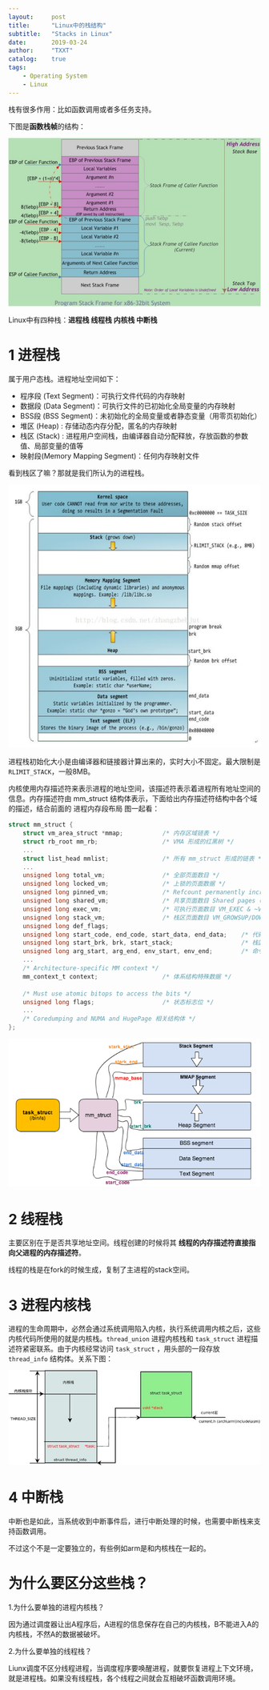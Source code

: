 ```yaml
---
layout:     post
title:      "Linux中的栈结构"
subtitle:   "Stacks in Linux"
date:       2019-03-24
author:     "TXXT"
catalog:    true
tags:
    - Operating System
    - Linux
---
```


栈有很多作用：比如函数调用或者多任务支持。

下图是**函数栈帧**的结构：

![å½æ°è°ç¨æ çå¸ååå­å¸å±](/img/in-post/Linux中的栈.assets/20160901214853559)

Linux中有四种栈：**进程栈 线程栈 内核栈 中断栈**

# 1 进程栈

属于用户态栈。进程地址空间如下：

- 程序段 (Text Segment)：可执行文件代码的内存映射 
- 数据段 (Data Segment)：可执行文件的已初始化全局变量的内存映射 
- BSS段 (BSS Segment)：未初始化的全局变量或者静态变量（用零页初始化） 
- 堆区 (Heap) : 存储动态内存分配，匿名的内存映射 
- 栈区 (Stack) : 进程用户空间栈，由编译器自动分配释放，存放函数的参数值、局部变量的值等 
- 映射段(Memory Mapping Segment)：任何内存映射文件

看到栈区了嘛？那就是我们所认为的进程栈。

![Linuxæ åè¿ç¨åå­æ®µå¸å±](/img/in-post/Linux中的栈.assets/20160901214948512)

进程栈初始化大小是由编译器和链接器计算出来的，实时大小不固定。最大限制是 `RLIMIT_STACK`，一般8MB。

内核使用内存描述符来表示进程的地址空间，该描述符表示着进程所有地址空间的信息。内存描述符由 mm_struct 结构体表示，下面给出内存描述符结构中各个域的描述，结合前面的 进程内存段布局 图一起看：

```c
struct mm_struct {
    struct vm_area_struct *mmap;           /* 内存区域链表 */
    struct rb_root mm_rb;                  /* VMA 形成的红黑树 */
    ...
    struct list_head mmlist;               /* 所有 mm_struct 形成的链表 */
    ...
    unsigned long total_vm;                /* 全部页面数目 */
    unsigned long locked_vm;               /* 上锁的页面数据 */
    unsigned long pinned_vm;               /* Refcount permanently increased */
    unsigned long shared_vm;               /* 共享页面数目 Shared pages (files) */
    unsigned long exec_vm;                 /* 可执行页面数目 VM_EXEC & ~VM_WRITE */
    unsigned long stack_vm;                /* 栈区页面数目 VM_GROWSUP/DOWN */
    unsigned long def_flags;
    unsigned long start_code, end_code, start_data, end_data;    /* 代码段、数据段 起始地址和结束地址 */
    unsigned long start_brk, brk, start_stack;                   /* 栈区 的起始地址，堆区 起始地址和结束地址 */
    unsigned long arg_start, arg_end, env_start, env_end;        /* 命令行参数 和 环境变量的 起始地址和结束地址 */
    ...
    /* Architecture-specific MM context */
    mm_context_t context;                  /* 体系结构特殊数据 */

    /* Must use atomic bitops to access the bits */
    unsigned long flags;                   /* 状态标志位 */
    ...
    /* Coredumping and NUMA and HugePage 相关结构体 */
};
```

![mm_struct åå­æ®µ](/img/in-post/Linux中的栈.assets/20160901215036575)

# 2 线程栈

主要区别在于是否共享地址空间。线程创建的时候将其 **线程的内存描述符直接指向父进程的内存描述符**。

线程的栈是在fork的时候生成，复制了主进程的stack空间。

# 3 进程内核栈

进程的生命周期中，必然会通过系统调用陷入内核，执行系统调用内核之后，这些内核代码所使用的就是内核栈。`thread_union` 进程内核栈和 `task_struct` 进程描述符紧密联系。由于内核经常访问 `task_struct` ，用头部的一段存放 `thread_info` 结构体。关系下图：

![è¿ç¨åæ ¸æ ä¸è¿ç¨æè¿°ç¬¦](/img/in-post/Linux中的栈.assets/20160901215111055)

# 4 中断栈

中断也是如此，当系统收到中断事件后，进行中断处理的时候，也需要中断栈来支持函数调用。

不过这个不是一定要独立的，有些例如arm是和内核栈在一起的。

# 为什么要区分这些栈？

1.为什么要单独的进程内核栈？

因为通过调度器让出A程序后，A进程的信息保存在自己的内核栈，B不能进入A的内核栈，不然A的数据被破坏。

2.为什么要单独的线程栈？

Liunx调度不区分线程进程，当调度程序要唤醒进程，就要恢复进程上下文环境，就是进程栈。如果没有线程栈，各个线程之间就会互相破坏函数调用环境。

